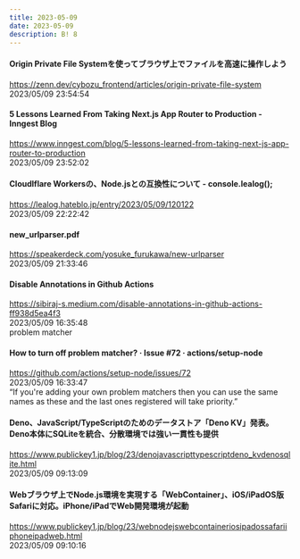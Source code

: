 ```yaml
---
title: 2023-05-09
date: 2023-05-09
description: B! 8
---
```


#### Origin Private File Systemを使ってブラウザ上でファイルを高速に操作しよう
https://zenn.dev/cybozu_frontend/articles/origin-private-file-system<br>
2023/05/09 23:54:54<br>


#### 5 Lessons Learned From Taking Next.js App Router to Production - Inngest Blog
https://www.inngest.com/blog/5-lessons-learned-from-taking-next-js-app-router-to-production<br>
2023/05/09 23:52:02<br>


#### Cloudlflare Workersの、Node.jsとの互換性について - console.lealog();
https://lealog.hateblo.jp/entry/2023/05/09/120122<br>
2023/05/09 22:22:42<br>


#### new_urlparser.pdf
https://speakerdeck.com/yosuke_furukawa/new-urlparser<br>
2023/05/09 21:33:46<br>


#### Disable Annotations in Github Actions
https://sibiraj-s.medium.com/disable-annotations-in-github-actions-ff938d5ea4f3<br>
2023/05/09 16:35:48<br>
problem matcher


#### How to turn off problem matcher? · Issue #72 · actions/setup-node
https://github.com/actions/setup-node/issues/72<br>
2023/05/09 16:33:47<br>
“If you're adding your own problem matchers then you can use the same names as these and the last ones registered will take priority.”


#### Deno、JavaScript/TypeScriptのためのデータストア「Deno KV」発表。Deno本体にSQLiteを統合、分散環境では強い一貫性も提供
https://www.publickey1.jp/blog/23/denojavascripttypescriptdeno_kvdenosqlite.html<br>
2023/05/09 09:13:09<br>


#### Webブラウザ上でNode.js環境を実現する「WebContainer」、iOS/iPadOS版Safariに対応。iPhone/iPadでWeb開発環境が起動
https://www.publickey1.jp/blog/23/webnodejswebcontaineriosipadossafariiphoneipadweb.html<br>
2023/05/09 09:10:16<br>


